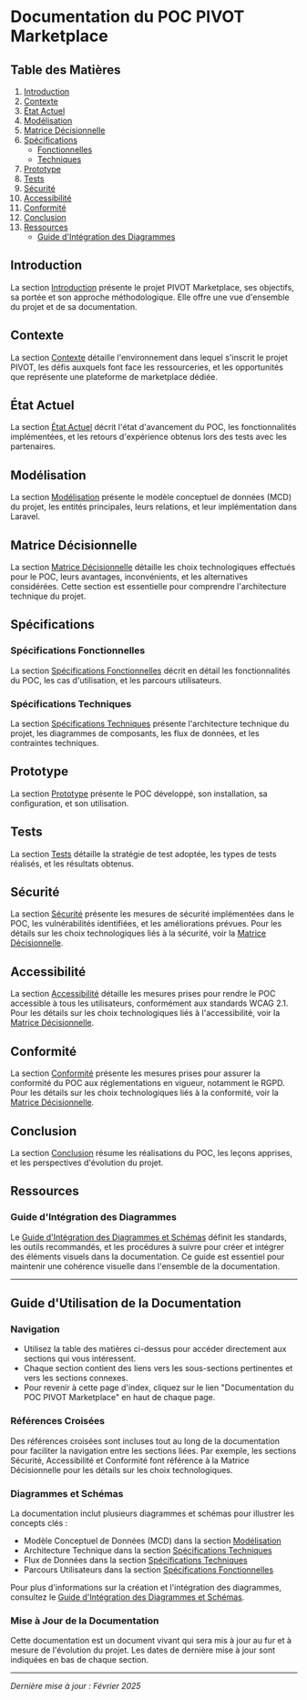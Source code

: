 # Documentation du POC PIVOT Marketplace

## Table des Matières

1. [Introduction](#introduction)
2. [Contexte](#contexte)
3. [État Actuel](#état-actuel)
4. [Modélisation](#modélisation)
5. [Matrice Décisionnelle](#matrice-décisionnelle)
6. [Spécifications](#spécifications)
   - [Fonctionnelles](#spécifications-fonctionnelles)
   - [Techniques](#spécifications-techniques)
7. [Prototype](#prototype)
8. [Tests](#tests)
9. [Sécurité](#sécurité)
10. [Accessibilité](#accessibilité)
11. [Conformité](#conformité)
12. [Conclusion](#conclusion)
13. [Ressources](#ressources)
    - [Guide d'Intégration des Diagrammes](#guide-dintégration-des-diagrammes)

## Introduction

La section [Introduction](introduction/README.md) présente le projet PIVOT Marketplace, ses objectifs, sa portée et son approche méthodologique. Elle offre une vue d'ensemble du projet et de sa documentation.

## Contexte

La section [Contexte](contexte/README.md) détaille l'environnement dans lequel s'inscrit le projet PIVOT, les défis auxquels font face les ressourceries, et les opportunités que représente une plateforme de marketplace dédiée.

## État Actuel

La section [État Actuel](etat_actuel/README.md) décrit l'état d'avancement du POC, les fonctionnalités implémentées, et les retours d'expérience obtenus lors des tests avec les partenaires.

## Modélisation

La section [Modélisation](modelisation/README.md) présente le modèle conceptuel de données (MCD) du projet, les entités principales, leurs relations, et leur implémentation dans Laravel.

## Matrice Décisionnelle

La section [Matrice Décisionnelle](matrice_decisionnelle/README.md) détaille les choix technologiques effectués pour le POC, leurs avantages, inconvénients, et les alternatives considérées. Cette section est essentielle pour comprendre l'architecture technique du projet.

## Spécifications

### Spécifications Fonctionnelles

La section [Spécifications Fonctionnelles](specifications/fonctionnelles/README.md) décrit en détail les fonctionnalités du POC, les cas d'utilisation, et les parcours utilisateurs.

### Spécifications Techniques

La section [Spécifications Techniques](specifications/techniques/README.md) présente l'architecture technique du projet, les diagrammes de composants, les flux de données, et les contraintes techniques.

## Prototype

La section [Prototype](prototype/README.md) présente le POC développé, son installation, sa configuration, et son utilisation.

## Tests

La section [Tests](tests/README.md) détaille la stratégie de test adoptée, les types de tests réalisés, et les résultats obtenus.

## Sécurité

La section [Sécurité](securite/README.md) présente les mesures de sécurité implémentées dans le POC, les vulnérabilités identifiées, et les améliorations prévues. Pour les détails sur les choix technologiques liés à la sécurité, voir la [Matrice Décisionnelle](matrice_decisionnelle/README.md#authentification-et-sécurité--laravel-sanctum).

## Accessibilité

La section [Accessibilité](accessibilite/README.md) détaille les mesures prises pour rendre le POC accessible à tous les utilisateurs, conformément aux standards WCAG 2.1. Pour les détails sur les choix technologiques liés à l'accessibilité, voir la [Matrice Décisionnelle](matrice_decisionnelle/README.md#choix-technologiques-pour-laccessibilité).

## Conformité

La section [Conformité](conformite/README.md) présente les mesures prises pour assurer la conformité du POC aux réglementations en vigueur, notamment le RGPD. Pour les détails sur les choix technologiques liés à la conformité, voir la [Matrice Décisionnelle](matrice_decisionnelle/README.md#choix-technologiques-pour-la-conformité-rgpd).

## Conclusion

La section [Conclusion](conclusion/README.md) résume les réalisations du POC, les leçons apprises, et les perspectives d'évolution du projet.

## Ressources

### Guide d'Intégration des Diagrammes

Le [Guide d'Intégration des Diagrammes et Schémas](schemas/README.md) définit les standards, les outils recommandés, et les procédures à suivre pour créer et intégrer des éléments visuels dans la documentation. Ce guide est essentiel pour maintenir une cohérence visuelle dans l'ensemble de la documentation.

---

## Guide d'Utilisation de la Documentation

### Navigation

- Utilisez la table des matières ci-dessus pour accéder directement aux sections qui vous intéressent.
- Chaque section contient des liens vers les sous-sections pertinentes et vers les sections connexes.
- Pour revenir à cette page d'index, cliquez sur le lien "Documentation du POC PIVOT Marketplace" en haut de chaque page.

### Références Croisées

Des références croisées sont incluses tout au long de la documentation pour faciliter la navigation entre les sections liées. Par exemple, les sections Sécurité, Accessibilité et Conformité font référence à la Matrice Décisionnelle pour les détails sur les choix technologiques.

### Diagrammes et Schémas

La documentation inclut plusieurs diagrammes et schémas pour illustrer les concepts clés :

- Modèle Conceptuel de Données (MCD) dans la section [Modélisation](modelisation/README.md)
- Architecture Technique dans la section [Spécifications Techniques](specifications/techniques/README.md)
- Flux de Données dans la section [Spécifications Techniques](specifications/techniques/README.md)
- Parcours Utilisateurs dans la section [Spécifications Fonctionnelles](specifications/fonctionnelles/README.md)

Pour plus d'informations sur la création et l'intégration des diagrammes, consultez le [Guide d'Intégration des Diagrammes et Schémas](schemas/README.md).

### Mise à Jour de la Documentation

Cette documentation est un document vivant qui sera mis à jour au fur et à mesure de l'évolution du projet. Les dates de dernière mise à jour sont indiquées en bas de chaque section.

---

*Dernière mise à jour : Février 2025* 